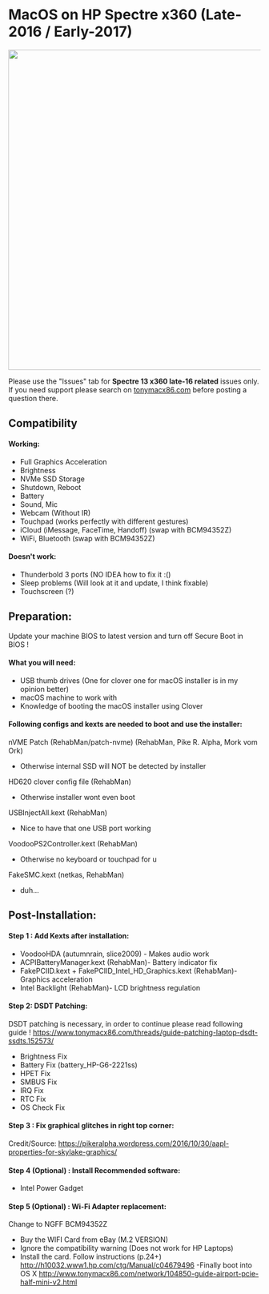 # MacOS on HP Spectre x360 (Late-2016 / Early-2017)
<img src="https://www.tonymacx86.com/proxy.php?image=http%3A%2F%2Foi67.tinypic.com%2Fj7ffqt.jpg&hash=d314a87e96e65e94d70e69eb2823274a" width="640" width="480">

Please use the "Issues" tab for **Spectre 13 x360 late-16 related** issues only. If you need support please search on [tonymacx86.com](http://tonymacx86.com) before posting a question there.


## Compatibility

#### Working:

- Full Graphics Acceleration
- Brightness
- NVMe SSD Storage
- Shutdown, Reboot
- Battery
- Sound, Mic
- Webcam (Without IR)
- Touchpad (works perfectly with different gestures)
- iCloud (iMessage, FaceTime, Handoff) (swap with BCM94352Z)
- WiFi, Bluetooth (swap with BCM94352Z)

#### Doesn't work:

- Thunderbold 3 ports (NO IDEA how to fix it :()
- Sleep problems (Will look at it and update, I think fixable)
- Touchscreen (?)



## Preparation:

Update your machine BIOS to latest version
and turn off Secure Boot in BIOS !

#### What you will need:
- USB thumb drives (One for clover one for macOS installer is in my opinion better)
- macOS machine to work with
- Knowledge of booting the macOS installer using Clover

#### Following configs and kexts are needed to boot and use the installer:

nVME Patch (RehabMan/patch-nvme) (RehabMan, Pike R. Alpha, Mork vom Ork)
- Otherwise internal SSD will NOT be detected by installer

HD620 clover config file (RehabMan)
- Otherwise installer wont even boot

USBInjectAll.kext (RehabMan)
- Nice to have that one USB port working

VoodooPS2Controller.kext (RehabMan)
- Otherwise no keyboard or touchpad for u

FakeSMC.kext (netkas, RehabMan)
- duh...


## Post-Installation:

#### Step 1 : Add Kexts after installation:

- VoodooHDA (autumnrain, slice2009) - Makes audio work
- ACPIBatteryManager.kext (RehabMan)- Battery indicator fix
- FakePCIID.kext + FakePCIID_Intel_HD_Graphics.kext (RehabMan)- Graphics acceleration
- Intel Backlight (RehabMan)- LCD brightness regulation


#### Step 2: DSDT Patching:

DSDT patching is necessary, in order to continue please read following guide !
https://www.tonymacx86.com/threads/guide-patching-laptop-dsdt-ssdts.152573/

- Brightness Fix
- Battery Fix (battery_HP-G6-2221ss)
- HPET Fix
- SMBUS Fix
- IRQ Fix
- RTC Fix
- OS Check Fix


#### Step 3 : Fix graphical glitches in right top corner:

Credit/Source:
https://pikeralpha.wordpress.com/2016/10/30/aapl-properties-for-skylake-graphics/

#### Step 4 (Optional) : Install Recommended software:
 - Intel Power Gadget

#### Step 5 (Optional) : Wi-Fi Adapter replacement:

Change to NGFF BCM94352Z
- Buy the WIFI Card from eBay (M.2 VERSION)
- Ignore the compatibility warning (Does not work for HP Laptops)
- Install the card. Follow instructions (p.24+)
http://h10032.www1.hp.com/ctg/Manual/c04679496
-Finally boot into OS X
http://www.tonymacx86.com/network/104850-guide-airport-pcie-half-mini-v2.html
